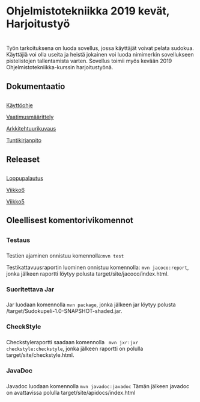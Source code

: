 # Ohjelmistotekniikka 2019 kevät, Harjoitustyö <h1>
  Työn tarkoituksena on luoda sovellus, jossa käyttäjät voivat pelata sudokua. Käyttäjiä voi olla useita ja heistä jokainen voi luoda nimimerkin sovellukseen pistelistojen tallentamista varten. Sovellus toimii myös kevään 2019 Ohjelmistotekniikka-kurssin harjoitustyönä.

  ## Dokumentaatio <h2>
  [Käyttöohje](https://github.com/Roeoeri/otharkka2019/blob/master/dokumentointi/Kaytto.md)
  
  [Vaatimusmäärittely](https://github.com/Roeoeri/otharkka2019/blob/master/dokumentointi/Maarittelydokumentti.md)
  
  [Arkkitehtuurikuvaus](https://github.com/Roeoeri/otharkka2019/blob/master/dokumentointi/arkkitehtuuri.md)
  
  [Tuntikirjanpito](https://github.com/Roeoeri/otharkka2019/blob/master/dokumentointi/tuntikirjanpito.md)
  
  ## Releaset <h2>
  [Loppupalautus](https://github.com/Roeoeri/otharkka2019/releases/tag/Viikko7)
  
  [Viikko6](https://github.com/Roeoeri/otharkka2019/releases/tag/viikko6)
  
  [Viikko5](https://github.com/Roeoeri/otharkka2019/releases)
  
  ## Oleellisest komentorivikomennot <h2>
  
  ### Testaus <h3>
  Testien ajaminen onnistuu komennolla:`mvn test`
  
  Testikattavuusraportin luominen onnistuu komennolla: `mvn jacoco:report`, jonka jälkeen raportti löytyy polusta target/site/jacoco/index.html.
  
  ### Suoritettava Jar <h3>
  Jar luodaan komennolla `mvn package`, jonka jälkeen jar löytyy polusta /target/Sudokupeli-1.0-SNAPSHOT-shaded.jar.
  
  ### CheckStyle <h3>
  Checkstyleraportti saadaan komennolla ` mvn jxr:jxr checkstyle:checkstyle`, jonka jälkeen raportti on polulla target/site/checkstyle.html.
  
  ### JavaDoc <h3>
 Javadoc luodaan komennolla `mvn javadoc:javadoc` Tämän jälkeen javadoc on avattavissa polulla target/site/apidocs/index.html

  
  
  
  
  
  
  
  
  


